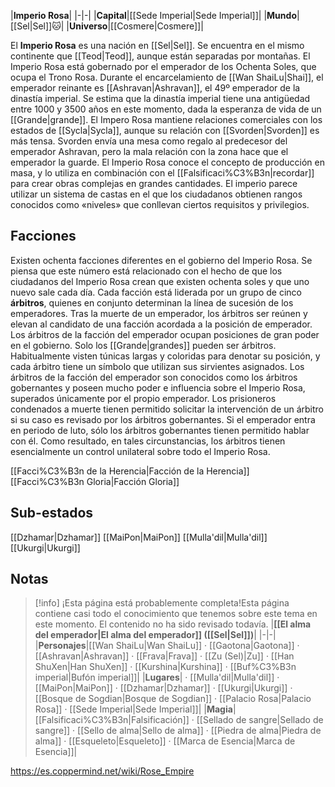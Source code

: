 

|**Imperio Rosa**|
|-|-|
|**Capital**|[[Sede Imperial\|Sede Imperial]]|
|**Mundo**|[[Sel\|Sel]]🐱︎|
|**Universo**|[[Cosmere\|Cosmere]]|

El **Imperio Rosa** es una nación en [[Sel\|Sel]]. Se encuentra en el mismo continente que [[Teod\|Teod]], aunque están separadas por montañas. El Imperio Rosa está gobernado por el emperador de los Ochenta Soles, que ocupa el Trono Rosa. Durante el encarcelamiento de [[Wan ShaiLu\|Shai]], el emperador reinante es [[Ashravan\|Ashravan]], el 49º emperador de la dinastía imperial. Se estima que la dinastía imperial tiene una antigüedad entre 1000 y 3500 años en este momento, dada la esperanza de vida de un [[Grande\|grande]].
El Impero Rosa mantiene relaciones comerciales con los estados de [[Sycla\|Sycla]], aunque su relación con [[Svorden\|Svorden]] es más tensa. Svorden envía una mesa como regalo al predecesor del emperador Ashravan, pero la mala relación con la zona hace que el emperador la guarde.
El Imperio Rosa conoce el concepto de producción en masa, y lo utiliza en combinación con el [[Falsificaci%C3%B3n\|recordar]] para crear obras complejas en grandes cantidades.
El imperio parece utilizar un sistema de castas en el que los ciudadanos obtienen rangos conocidos como «niveles» que conllevan ciertos requisitos y privilegios.

## Facciones
Existen ochenta facciones diferentes en el gobierno del Imperio Rosa. Se piensa que este número está relacionado con el hecho de que los ciudadanos del Imperio Rosa crean que existen ochenta soles y que uno nuevo sale cada día. Cada facción está liderada por un grupo de cinco **árbitros**, quienes en conjunto determinan la línea de sucesión de los emperadores. Tras la muerte de un emperador, los árbitros ser reúnen y elevan al candidato de una facción acordada a la posición de emperador. Los árbitros de la facción del emperador ocupan posiciones de gran poder en el gobierno. Solo los [[Grande\|grandes]] pueden ser árbitros. Habitualmente visten túnicas largas y coloridas para denotar su posición, y cada árbitro tiene un símbolo que utilizan sus sirvientes asignados. Los árbitros de la facción del emperador son conocidos como los árbitros gobernantes y poseen mucho poder e influencia sobre el Imperio Rosa, superados únicamente por el propio emperador. Los prisioneros condenados a muerte tienen permitido solicitar la intervención de un árbitro si su caso es revisado por los árbitros gobernantes. Si el emperador entra en periodo de luto, sólo los árbitros gobernantes tienen permitido hablar con él. Como resultado, en tales circunstancias, los árbitros tienen esencialmente un control unilateral sobre todo el Imperio Rosa.

[[Facci%C3%B3n de la Herencia\|Facción de la Herencia]]
[[Facci%C3%B3n Gloria\|Facción Gloria]]
## Sub-estados
[[Dzhamar\|Dzhamar]]
[[MaiPon\|MaiPon]]
[[Mulla'dil\|Mulla'dil]]
[[Ukurgi\|Ukurgi]]
## Notas

> [!info] ¡Esta página está probablemente completa!Esta página contiene casi todo el conocimiento que tenemos sobre este tema en este momento.
El contenido no ha sido revisado todavía.
|**[[El alma del emperador\|El alma del emperador]] ([[Sel\|Sel]])**|
|-|-|
|**Personajes**|[[Wan ShaiLu\|Wan ShaiLu]] · [[Gaotona\|Gaotona]] · [[Ashravan\|Ashravan]] · [[Frava\|Frava]] · [[Zu (Sel)\|Zu]] · [[Han ShuXen\|Han ShuXen]] · [[Kurshina\|Kurshina]] · [[Buf%C3%B3n imperial\|Bufón imperial]]|
|**Lugares**| · [[Mulla'dil\|Mulla'dil]] · [[MaiPon\|MaiPon]] · [[Dzhamar\|Dzhamar]] · [[Ukurgi\|Ukurgi]] · [[Bosque de Sogdian\|Bosque de Sogdian]] · [[Palacio Rosa\|Palacio Rosa]] · [[Sede Imperial\|Sede Imperial]]|
|**Magia**|[[Falsificaci%C3%B3n\|Falsificación]] · [[Sellado de sangre\|Sellado de sangre]] · [[Sello de alma\|Sello de alma]] · [[Piedra de alma\|Piedra de alma]] · [[Esqueleto\|Esqueleto]] · [[Marca de Esencia\|Marca de Esencia]]|



https://es.coppermind.net/wiki/Rose_Empire